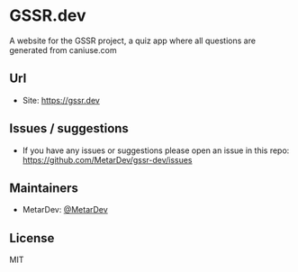 # GSSR.dev

A website for the GSSR project, a quiz app where all questions are generated from caniuse.com

## Url
- Site: https://gssr.dev

## Issues / suggestions
- If you have any issues or suggestions please open an issue in this repo: https://github.com/MetarDev/gssr-dev/issues

## Maintainers
- MetarDev: [@MetarDev](https://twitter.com/MetarDev)

## License
MIT
